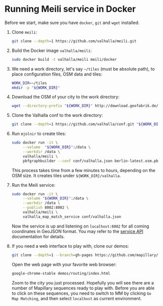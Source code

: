 # Running Meili service in Docker

Before we start, make sure you have `docker`, `git` and `wget`
installed.

1. Clone `meili`:
   ```sh
   git clone --depth=1 https://github.com/valhalla/meili.git
   ```

2. Build the Docker image `valhalla/meili`:
   ```sh
   sudo docker build -t valhalla/meili meili/docker
   ```

3. We need a work directory, let's say `~/tiles` (must be absolute
   path), to place configuration files, OSM data and tiles:
   ```sh
   WORK_DIR=~/tiles
   mkdir -p "${WORK_DIR}"
   ```

4. Download the OSM of your city to the work directory:
   ```sh
   wget --directory-prefix "${WORK_DIR}" http://download.geofabrik.de/europe/germany/berlin-latest.osm.pbf
   ```

5. Clone the Valhalla conf to the work directory:
   ```sh
   git clone --depth=1 https://github.com/valhalla/conf.git "${WORK_DIR}/conf"
   ```

6. Run `mjolnir` to create tiles:
   ```sh
   sudo docker run -it \
        --volume  "${WORK_DIR}":/data \
        --workdir /data \
        valhalla/meili \
        pbfgraphbuilder --conf conf/valhalla.json berlin-latest.osm.pbf
   ```

   This process takes time from a few minutes to hours, depending on
   the OSM size. It creates tiles under `${WORK_DIR}/valhalla`.

7. Run the Meili service:

   ```sh
   sudo docker run -it \
        --volume "${WORK_DIR}":/data \
        --workdir /data \
        --publish 8002:8002 \
        valhalla/meili \
        valhalla_map_match_service conf/valhalla.json
   ```

   Now the service is up and listening on `localhost:8002` for all
   coming coordinates in GeoJSON format. You may refer to the
   [service API](https://github.com/valhalla/meili/blob/master/docs/service_api.md)
   documentation for details.

8. If you need a web interface to play with, clone our demos:
   ```sh
   git clone --depth=1 --branch=gh-pages https://github.com/mapillary/demos.git
   ```

   Open the web page with your favorite web browser:
   ```sh
   google-chrome-stable demos/routing/index.html
   ```

   Zoom to the city you just processed. Hopefully you will see there
   are a number of Mapillary sequences ready to play with. Before you
   are able to click on these sequences, you need to switch to MM by
   clicking `Go Map Matching`, and then select `localhost` as current
   environment.
